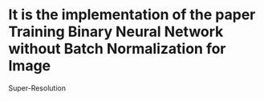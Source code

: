 # It is the implementation of the paper Training Binary Neural Network without Batch Normalization for Image
Super-Resolution
